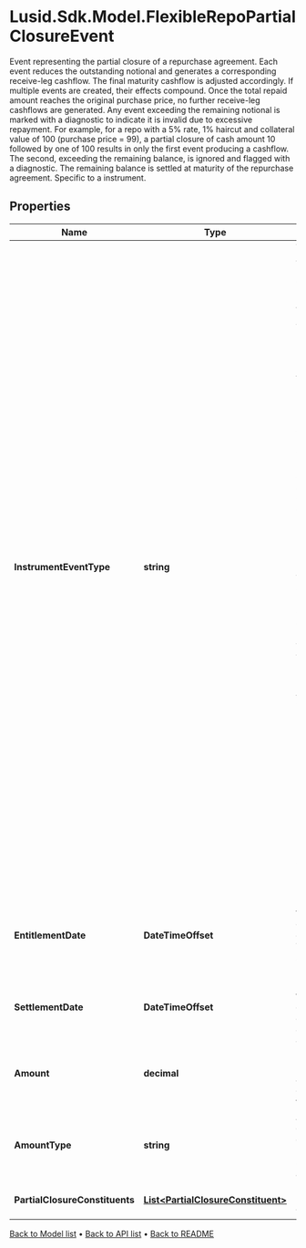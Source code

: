 # Lusid.Sdk.Model.FlexibleRepoPartialClosureEvent
Event representing the partial closure of a repurchase  agreement. Each event reduces the outstanding notional  and generates a corresponding receive-leg cashflow. The  final maturity cashflow is adjusted accordingly. If multiple events are created, their effects compound.  Once the total repaid amount reaches the original purchase  price, no further receive-leg cashflows are generated. Any  event exceeding the remaining notional is marked with a  diagnostic to indicate it is invalid due to excessive repayment. For example, for a repo with a 5% rate, 1% haircut and  collateral value of 100 (purchase price = 99), a partial  closure of cash amount 10 followed by one of 100 results in  only the first event producing a cashflow. The second,  exceeding the remaining balance, is ignored and flagged  with a diagnostic. The remaining balance is settled at  maturity of the repurchase agreement. Specific to a  instrument.

## Properties

Name | Type | Description | Notes
------------ | ------------- | ------------- | -------------
**InstrumentEventType** | **string** | The Type of Event. The available values are: TransitionEvent, InformationalEvent, OpenEvent, CloseEvent, StockSplitEvent, BondDefaultEvent, CashDividendEvent, AmortisationEvent, CashFlowEvent, ExerciseEvent, ResetEvent, TriggerEvent, RawVendorEvent, InformationalErrorEvent, BondCouponEvent, DividendReinvestmentEvent, AccumulationEvent, BondPrincipalEvent, DividendOptionEvent, MaturityEvent, FxForwardSettlementEvent, ExpiryEvent, ScripDividendEvent, StockDividendEvent, ReverseStockSplitEvent, CapitalDistributionEvent, SpinOffEvent, MergerEvent, FutureExpiryEvent, SwapCashFlowEvent, SwapPrincipalEvent, CreditPremiumCashFlowEvent, CdsCreditEvent, CdxCreditEvent, MbsCouponEvent, MbsPrincipalEvent, BonusIssueEvent, MbsPrincipalWriteOffEvent, MbsInterestDeferralEvent, MbsInterestShortfallEvent, TenderEvent, CallOnIntermediateSecuritiesEvent, IntermediateSecuritiesDistributionEvent, OptionExercisePhysicalEvent, OptionExerciseCashEvent, ProtectionPayoutCashFlowEvent, TermDepositInterestEvent, TermDepositPrincipalEvent, EarlyRedemptionEvent, FutureMarkToMarketEvent, AdjustGlobalCommitmentEvent, ContractInitialisationEvent, DrawdownEvent, LoanInterestRepaymentEvent, UpdateDepositAmountEvent, LoanPrincipalRepaymentEvent, DepositInterestPaymentEvent, DepositCloseEvent, LoanFacilityContractRolloverEvent, RepurchaseOfferEvent, RepoPartialClosureEvent, RepoCashFlowEvent, FlexibleRepoInterestPaymentEvent, FlexibleRepoCashFlowEvent, FlexibleRepoCollateralEvent, ConversionEvent, FlexibleRepoPartialClosureEvent, FlexibleRepoFullClosureEvent | 
**EntitlementDate** | **DateTimeOffset** | Required property. The date on which the counterparties become entitled  to exchange cash as part of a partial closure of the  repurchase agreement. The date must be before or on  the settlement date, and on or before the maturity  date of the repo. | [optional] 
**SettlementDate** | **DateTimeOffset** | Required property. The date on which the exchange of cash is settled.  The date must be on or after the entitlement date, and on or before the maturity date of the repo. | [optional] 
**Amount** | **decimal** | The amount of cash to be exchanged as part of a partial closure of the repurchase agreement. Either the absolute cash amount or a percentage of the remaining amount, depending on the AmountType. | 
**AmountType** | **string** | AmountType of the cash amount to be exchanged as part of a partial closure of the repurchase agreement. Either percentage or absolute cash amount.  Supported string (enumeration) values are: [Percentage, Units]. | 
**PartialClosureConstituents** | [**List&lt;PartialClosureConstituent&gt;**](PartialClosureConstituent.md) | List of the collateral instruments involved in this partial closure, along with how they are affected. | 

[Back to Model list](../README.md#documentation-for-models) &#8226; [Back to API list](../README.md#documentation-for-api-endpoints) &#8226; [Back to README](../README.md)


